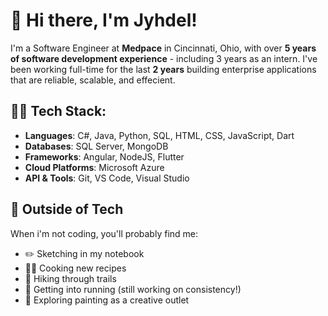 # 👋 Hi there, I'm Jyhdel!
I'm a Software Engineer at **Medpace** in Cincinnati, Ohio, with over **5 years of software development experience** - including 3 years as an intern. I've been working full-time for the last **2 years** building enterprise applications that are reliable, scalable, and effecient.

## 👨‍💻 Tech Stack:
- **Languages**: C#, Java, Python, SQL, HTML, CSS, JavaScript, Dart
- **Databases**: SQL Server, MongoDB
- **Frameworks**: Angular, NodeJS, Flutter
- **Cloud Platforms**: Microsoft Azure
- **API & Tools**: Git, VS Code, Visual Studio

## 🎨 Outside of Tech
When i'm not coding, you'll probably find me:
- ✏️ Sketching in my notebook
- 🧑‍🍳 Cooking new recipes
- 🥾 Hiking through trails
- 🏃 Getting into running (still working on consistency!)
- 🎨 Exploring painting as a creative outlet




